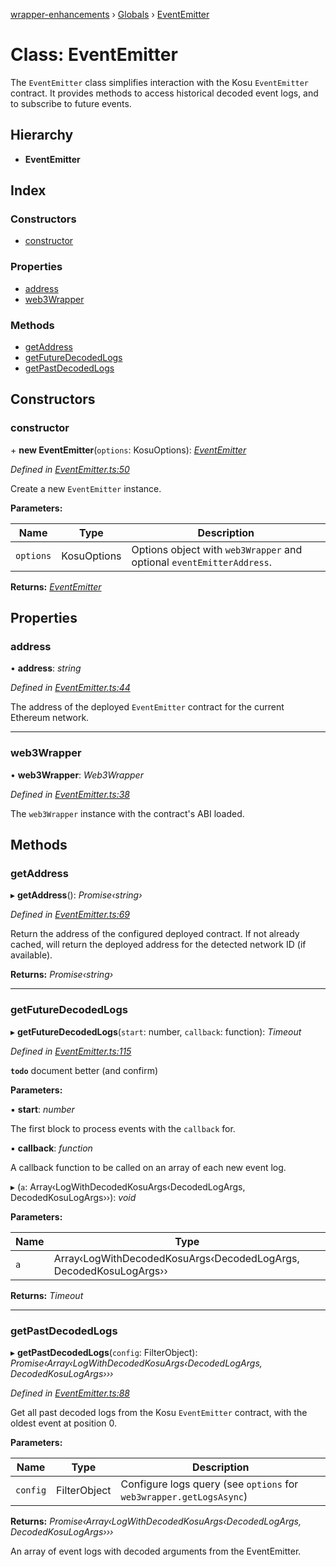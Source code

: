 [wrapper-enhancements](../README.md) › [Globals](../globals.md) › [EventEmitter](eventemitter.md)

# Class: EventEmitter

The `EventEmitter` class simplifies interaction with the Kosu `EventEmitter`
contract. It provides methods to access historical decoded event logs, and
to subscribe to future events.

## Hierarchy

-   **EventEmitter**

## Index

### Constructors

-   [constructor](eventemitter.md#constructor)

### Properties

-   [address](eventemitter.md#address)
-   [web3Wrapper](eventemitter.md#web3wrapper)

### Methods

-   [getAddress](eventemitter.md#getaddress)
-   [getFutureDecodedLogs](eventemitter.md#getfuturedecodedlogs)
-   [getPastDecodedLogs](eventemitter.md#getpastdecodedlogs)

## Constructors

### constructor

\+ **new EventEmitter**(`options`: KosuOptions): _[EventEmitter](eventemitter.md)_

_Defined in [EventEmitter.ts:50](https://github.com/ParadigmFoundation/kosu-monorepo/blob/821f0d85/packages/kosu-wrapper-enhancements/src/EventEmitter.ts#L50)_

Create a new `EventEmitter` instance.

**Parameters:**

| Name      | Type        | Description                                                           |
| --------- | ----------- | --------------------------------------------------------------------- |
| `options` | KosuOptions | Options object with `web3Wrapper` and optional `eventEmitterAddress`. |

**Returns:** _[EventEmitter](eventemitter.md)_

## Properties

### address

• **address**: _string_

_Defined in [EventEmitter.ts:44](https://github.com/ParadigmFoundation/kosu-monorepo/blob/821f0d85/packages/kosu-wrapper-enhancements/src/EventEmitter.ts#L44)_

The address of the deployed `EventEmitter` contract for the current Ethereum
network.

---

### web3Wrapper

• **web3Wrapper**: _Web3Wrapper_

_Defined in [EventEmitter.ts:38](https://github.com/ParadigmFoundation/kosu-monorepo/blob/821f0d85/packages/kosu-wrapper-enhancements/src/EventEmitter.ts#L38)_

The `web3Wrapper` instance with the contract's ABI loaded.

## Methods

### getAddress

▸ **getAddress**(): _Promise‹string›_

_Defined in [EventEmitter.ts:69](https://github.com/ParadigmFoundation/kosu-monorepo/blob/821f0d85/packages/kosu-wrapper-enhancements/src/EventEmitter.ts#L69)_

Return the address of the configured deployed contract. If not already cached,
will return the deployed address for the detected network ID (if available).

**Returns:** _Promise‹string›_

---

### getFutureDecodedLogs

▸ **getFutureDecodedLogs**(`start`: number, `callback`: function): _Timeout_

_Defined in [EventEmitter.ts:115](https://github.com/ParadigmFoundation/kosu-monorepo/blob/821f0d85/packages/kosu-wrapper-enhancements/src/EventEmitter.ts#L115)_

**`todo`** document better (and confirm)

**Parameters:**

▪ **start**: _number_

The first block to process events with the `callback` for.

▪ **callback**: _function_

A callback function to be called on an array of each new event log.

▸ (`a`: Array‹LogWithDecodedKosuArgs‹DecodedLogArgs, DecodedKosuLogArgs››): _void_

**Parameters:**

| Name | Type                                                              |
| ---- | ----------------------------------------------------------------- |
| `a`  | Array‹LogWithDecodedKosuArgs‹DecodedLogArgs, DecodedKosuLogArgs›› |

**Returns:** _Timeout_

---

### getPastDecodedLogs

▸ **getPastDecodedLogs**(`config`: FilterObject): _Promise‹Array‹LogWithDecodedKosuArgs‹DecodedLogArgs, DecodedKosuLogArgs›››_

_Defined in [EventEmitter.ts:88](https://github.com/ParadigmFoundation/kosu-monorepo/blob/821f0d85/packages/kosu-wrapper-enhancements/src/EventEmitter.ts#L88)_

Get all past decoded logs from the Kosu `EventEmitter` contract, with the
oldest event at position 0.

**Parameters:**

| Name     | Type         | Description                                                         |
| -------- | ------------ | ------------------------------------------------------------------- |
| `config` | FilterObject | Configure logs query (see `options` for `web3wrapper.getLogsAsync`) |

**Returns:** _Promise‹Array‹LogWithDecodedKosuArgs‹DecodedLogArgs, DecodedKosuLogArgs›››_

An array of event logs with decoded arguments from the EventEmitter.
